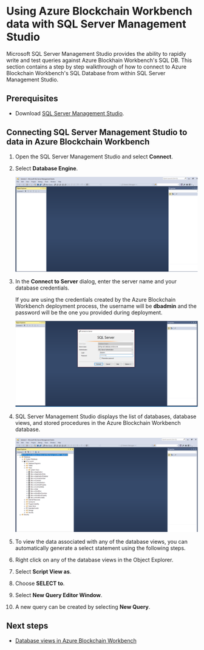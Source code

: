 # Using Azure Blockchain Workbench data with SQL Server Management Studio

Microsoft SQL Server Management Studio provides the ability to rapidly
write and test queries against Azure Blockhain Workbench's SQL DB. This section contains a step by step walkthrough of how to connect to Azure Blockchain Workbench's SQL Database from within SQL Server
Management Studio.

## Prerequisites

* Download [SQL Server Management Studio](https://docs.microsoft.com/en-us/sql/ssms/download-sql-server-management-studio-ssms?view=sql-server-2017).

## Connecting SQL Server Management Studio to data in Azure Blockchain Workbench

1. Open the SQL Server Management Studio and select **Connect**.
2. Select **Database Engine**.

    ![Database engine](media/blockchain-workbench-data-sql-management-studio/database-engine.png)

3. In the **Connect to Server** dialog, enter the server name and your
database credentials.

    If you are using the credentials created by the Azure Blockchain Workbench deployment process, the username will be **dbadmin** and the password will be the one you provided during deployment.

    ![Enter SQL credentials](media/blockchain-workbench-data-sql-management-studio/sql-creds.png)

 4. SQL Server Management Studio displays the list of databases, database views, and stored procedures in the Azure Blockchain Workbench database.

    ![Database list](media/blockchain-workbench-data-sql-management-studio/db-list.png)

5. To view the data associated with any of the database views, you can automatically generate a select statement using the following steps.
6. Right click on any of the database views in the Object Explorer.
7. Select **Script View as**.
8. Choose **SELECT to**.
9. Select **New Query Editor Window**.
10. A new query can be created by selecting **New Query**.

## Next steps

* [Database views in Azure Blockchain Workbench](blockchain-workbench-database-views.md)